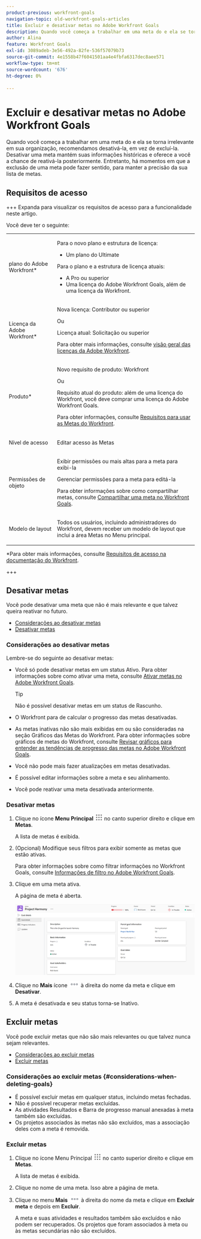 ```yaml
---
product-previous: workfront-goals
navigation-topic: old-workfront-goals-articles
title: Excluir e desativar metas no Adobe Workfront Goals
description: Quando você começa a trabalhar em uma meta do e ela se torna irrelevante em sua organização, recomendamos desativá-la, em vez de excluí-la. Desativar uma meta mantém suas informações históricas e oferece a você a chance de reativá-la posteriormente. Entretanto, há momentos em que a exclusão de uma meta pode fazer sentido, para manter a precisão da sua lista de metas.
author: Alina
feature: Workfront Goals
exl-id: 3089adeb-3e56-492a-82fe-536f57079b73
source-git-commit: 4e1558b47f6041501aa4e4fbfa6317dec8aee571
workflow-type: tm+mt
source-wordcount: '676'
ht-degree: 0%

---
```


# Excluir e desativar metas no Adobe Workfront Goals

<!--Audited for P&P only: 4/2025-->

Quando você começa a trabalhar em uma meta do e ela se torna irrelevante em sua organização, recomendamos desativá-la, em vez de excluí-la. Desativar uma meta mantém suas informações históricas e oferece a você a chance de reativá-la posteriormente. Entretanto, há momentos em que a exclusão de uma meta pode fazer sentido, para manter a precisão da sua lista de metas.

## Requisitos de acesso

+++ Expanda para visualizar os requisitos de acesso para a funcionalidade neste artigo.

Você deve ter o seguinte:

<table style="table-layout:auto">
<col>
</col>
<col>
</col>
<tbody>
 <tr> 
   <td role="rowheader">plano do Adobe Workfront*</td> 
   <td> 
   <p>Para o novo plano e estrutura de licença:
  <ul><li>Um plano do Ultimate </li></ul>
   </p>
<p>Para o plano e a estrutura de licença atuais: 
<ul><li> A Pro ou superior </li>
  <li>Uma licença do Adobe Workfront Goals, além de uma licença da Workfront.</li></ul></p>
   </td>  
  </tr>
 <tr>
 <tr>
 <td role="rowheader">Licença da Adobe Workfront*</td>
 <td>
 <p>Nova licença: Contributor ou superior</p>
 Ou
 <p>Licença atual: Solicitação ou superior</p> <p>Para obter mais informações, consulte <a href="../../administration-and-setup/add-users/access-levels-and-object-permissions/wf-licenses.md" class="MCXref xref">visão geral das licenças da Adobe Workfront</a>.</p> </td>
 </tr>
 <tr>
 <td role="rowheader">Produto*</td>
 <td>
  <p> Novo requisito de produto: Workfront</p>
 <p>Ou</p>
  <p>Requisito atual do produto: além de uma licença do Workfront, você deve comprar uma licença do Adobe Workfront Goals. </p> <p>Para obter informações, consulte <a href="../../workfront-goals/goal-management/access-needed-for-wf-goals.md" class="MCXref xref">Requisitos para usar as Metas do Workfront</a>. </p> </td>
 </tr>
 <tr>
 <td role="rowheader">Nível de acesso</td>
 <td> <p>Editar acesso às Metas</p> </td>
 </tr>
 <tr data-mc-conditions="">
 <td role="rowheader">Permissões de objeto</td>
 <td>
  <div>
  <p>Exibir permissões ou mais altas para a meta para exibi-la</p>
  <p>Gerenciar permissões para a meta para editá-la</p>
  <p>Para obter informações sobre como compartilhar metas, consulte <a href="../../workfront-goals/workfront-goals-settings/share-a-goal.md" class="MCXref xref">Compartilhar uma meta no Workfront Goals</a>. </p>
  </div> </td>
 </tr>
<tr>
   <td role="rowheader"><p>Modelo de layout</p></td>
   <td> <p>Todos os usuários, incluindo administradores do Workfront, devem receber um modelo de layout que inclui a área Metas no Menu principal. </p>  
</td>
  </tr>
</tbody>
</table>

*Para obter mais informações, consulte [Requisitos de acesso na documentação do Workfront](/help/quicksilver/administration-and-setup/add-users/access-levels-and-object-permissions/access-level-requirements-in-documentation.md).

+++

## Desativar metas

Você pode desativar uma meta que não é mais relevante e que talvez queira reativar no futuro.

* [Considerações ao desativar metas](#considerations-when-deactivating-goals)
* [Desativar metas](#deactivate-goals)

### Considerações ao desativar metas

Lembre-se do seguinte ao desativar metas:

* Você só pode desativar metas em um status Ativo. Para obter informações sobre como ativar uma meta, consulte [Ativar metas no Adobe Workfront Goals](../../workfront-goals/goal-management/activate-goals.md).

  >[!TIP]
  >
  >Não é possível desativar metas em um status de Rascunho.

* O Workfront para de calcular o progresso das metas desativadas.
* As metas inativas não são mais exibidas em ou são consideradas na seção Gráficos das Metas do Workfront. Para obter informações sobre gráficos de metas do Workfront, consulte [Revisar gráficos para entender as tendências de progresso das metas no Adobe Workfront Goals](../../workfront-goals/goal-review-and-workfront-goals-sections/review-goal-graphs.md).

  <!--* The Check-in section. For information about the Check-in page, see [Update goal progress in Adobe Workfront Goals](../../workfront-goals/goal-review-and-workfront-goals-sections/check-in-goals.md). -->

* Você não pode mais fazer atualizações em metas desativadas.
* É possível editar informações sobre a meta e seu alinhamento.
* Você pode reativar uma meta desativada anteriormente.

### Desativar metas

<!--
Deactivating goals differs depending on which environment you use.

### Deactivate goals in the Production environment


1. Go to the goal that you want to deactivate.

   For example, go to the Goal List and click the name of a goal.

   The Goal Details panel opens on the right.

   >[!TIP]
   >
   >You can open goals from any sections of Workfront Goals.

1. Click the **More icon** ![More icon](assets/more-icon.png), then click **Deactivate**.

   ![Deactivate goal](assets/deactivate-goal-highlighted.png)

   The goal status changes to Inactive. 

1. Click the **X** icon in the upper-right to close Goal Details.
-->

1. Clique no ícone **Menu Principal** ![Ícone do Menu Principal](assets/main-menu-icon.png) no canto superior direito e clique em **Metas**.

   A lista de metas é exibida.

   <!-- Add this when Shell is available to all: or (if available), click the **Main Menu** icon ![Main menu icon](../goal-management/assets/three-line-main-menu-icon.png) in the upper-left corner)
   -->

1. (Opcional) Modifique seus filtros para exibir somente as metas que estão ativas.

   Para obter informações sobre como filtrar informações no Workfront Goals, consulte [Informações de filtro no Adobe Workfront Goals](../goal-management/filter-information-wf-goals.md).

1. Clique em uma meta ativa.

   A página de meta é aberta.

   ![Página de meta](assets/goal-page-unshimmed.png)

1. Clique no **Mais** ícone ![Mais](assets/more-icon.png) à direita do nome da meta e clique em **Desativar**.

1. A meta é desativada e seu status torna-se Inativo.

## Excluir metas

Você pode excluir metas que não são mais relevantes ou que talvez nunca sejam relevantes.

* [Considerações ao excluir metas](#considerations-when-deleting-goals)
* [Excluir metas](#delete-goals)

### Considerações ao excluir metas {#considerations-when-deleting-goals}

* É possível excluir metas em qualquer status, incluindo metas fechadas.
* Não é possível recuperar metas excluídas.
* As atividades Resultados e Barra de progresso manual anexadas à meta também são excluídas.
* Os projetos associados às metas não são excluídos, mas a associação deles com a meta é removida.

### Excluir metas

<!--
Deleting  goals differs depending on which environment you use.

#### Delete goals in the Production environment

1. Go to the goal that you want to delete.

   For example, go to the Goal List and click a goal.

   The Goal Details panel opens on the right. 

1. Click the **More icon** ![More icon](assets/more-icon.png), then click **Delete**.

   ![Delete goal](assets/delete-goal-highlighted.png)

1. Click **Yes, delete**.

   The goal is removed from the Goal List and cannot be recovered.
-->

1. Clique no ícone Menu Principal ![ícone Menu Principal](assets/main-menu-icon.png) no canto superior direito e clique em **Metas**.

   A lista de metas é exibida.

   <!-- Add this when Shell is available to all: or (if available), click the **Main Menu** icon ![Main menu icon](../goal-management/assets/three-line-main-menu-icon.png) in the upper-left corner)
   -->
1. Clique no nome de uma meta. Isso abre a página de meta.
1. Clique no menu **Mais** ![Mais ícone](assets/more-icon.png) à direita do nome da meta e clique em **Excluir meta** e depois em **Excluir**.

   A meta e suas atividades e resultados também são excluídos e não podem ser recuperados. Os projetos que foram associados à meta ou às metas secundárias não são excluídos.


